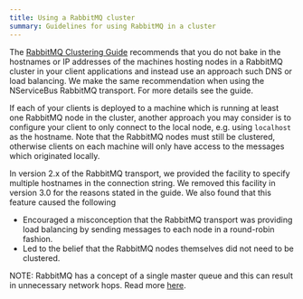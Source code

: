 ```yaml
---
title: Using a RabbitMQ cluster 
summary: Guidelines for using RabbitMQ in a cluster
---
```


The [RabbitMQ Clustering Guide](https://www.rabbitmq.com/clustering.html) recommends that you do not bake in the hostnames or IP addresses of the machines hosting nodes in a RabbitMQ cluster in your client applications and instead use an approach such DNS or load balancing. We make the same recommendation when using the NServiceBus RabbitMQ transport. For more details see the guide.

If each of your clients is deployed to a machine which is running at least one RabbitMQ node in the cluster, another approach you may consider is to configure your client to only connect to the local node, e.g. using `localhost` as the hostname. Note that the RabbitMQ nodes must still be clustered, otherwise clients on each machine will only have access to the messages which originated locally.

In version 2.x of the RabbitMQ transport, we provided the facility to specify multiple hostnames in the connection string. We removed this facility in version 3.0 for the reasons stated in the guide. We also found that this feature caused the following 

  - Encouraged a misconception that the RabbitMQ transport was providing load balancing by sending messages to each node in a round-robin fashion. 
  - Led to the belief that the RabbitMQ nodes themselves did not need to be clustered.

NOTE: RabbitMQ has a concept of a single master queue and this can result in unnecessary network hops. Read more [here](http://insidethecpu.com/2014/11/17/load-balancing-a-rabbitmq-cluster/).